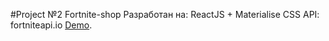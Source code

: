 #Project №2 Fortnite-shop
Разработан на: ReactJS + Materialise CSS
API: fortniteapi.io
[Demo](https://andysimony.github.io/fortnite-shop/).
